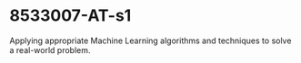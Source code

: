 # 8533007-AT-s1
Applying appropriate Machine Learning algorithms and techniques to solve a real-world problem.
